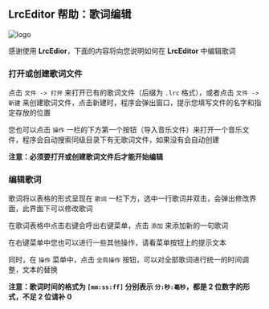 ## LrcEditor 帮助：歌词编辑

![logo](https://s2.ax1x.com/2020/02/23/33EXL9.png)

感谢使用 **LrcEdior**，下面的内容将向您说明如何在 **LrcEditor** 中编辑歌词

### 打开或创建歌词文件

点击 `文件 -> 打开` 来打开已有的歌词文件（后缀为 `.lrc` 格式），或者点击 `文件 -> 新建` 来创建歌词文件，点击新建时，程序会弹出窗口，提示您填写文件的名字和指定存放的位置

您也可以点击 `操作` 一栏的下方第一个按钮（导入音乐文件）来打开一个音乐文件，程序会自动搜索同级目录下有无歌词文件，如果没有会自动创建

**注意：必须要打开或创建歌词文件后才能开始编辑**



### 编辑歌词

歌词将以表格的形式呈现在 `歌词` 一栏下方，选中一行歌词并双击，会弹出修改界面，此界面下可以修改歌词

在歌词表格中点击右键会呼出右键菜单，点击 `添加` 来添加新的一句歌词

在右键菜单中您也可以进行一些其他操作，请看菜单按钮上的提示文本

同时，在 `操作` 菜单中，点击 `全局操作` 按钮，可以对全部歌词进行统一的时间调整，文本的替换

**注意：歌词时间的格式为 `[mm:ss:ff]` 分别表示 `分:秒:毫秒`，都是 2 位数字的形式，不足 2 位请补 0**

